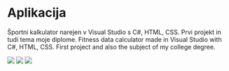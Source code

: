# Aplikacija
Športni kalkulator narejen v Visual Studio s C#, HTML, CSS. Prvi projekt in tudi tema moje diplome.
Fitness data calculator made in Visual Studio with C#, HTML, CSS. First project and also the subject of my college degree.

<img src="https://user-images.githubusercontent.com/34040140/44907095-2ae05c80-ad17-11e8-8b73-6f7a58ec54bf.PNG"> <img src="https://user-images.githubusercontent.com/34040140/44907094-2a47c600-ad17-11e8-946a-f7a2d7eda215.PNG"> <img src="https://user-images.githubusercontent.com/34040140/44907096-2ae05c80-ad17-11e8-9c35-a67206a03d97.PNG">
